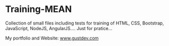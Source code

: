 # Training-MEAN
Collection of small files including tests for training of HTML, CSS, Bootstrap, JavaScript, NodeJS, AngularJS....
Just for pratice... 

My portfolio and Website:  www.gustdev.com

